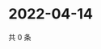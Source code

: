 # 2022-04-14

共 0 条

<!-- BEGIN WEIBO -->
<!-- 最后更新时间 Thu Apr 14 2022 05:02:19 GMT+0800 (China Standard Time) -->

<!-- END WEIBO -->
